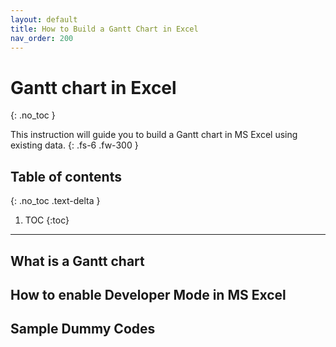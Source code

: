 ```yaml
---
layout: default
title: How to Build a Gantt Chart in Excel
nav_order: 200
---
```


# Gantt chart in Excel
{: .no_toc }


This instruction will guide you to build a Gantt chart in MS Excel using existing data.
{: .fs-6 .fw-300 }

## Table of contents
{: .no_toc .text-delta }

1. TOC
{:toc}

---

## What is a Gantt chart

## How to enable Developer Mode in MS Excel

## Sample Dummy Codes

